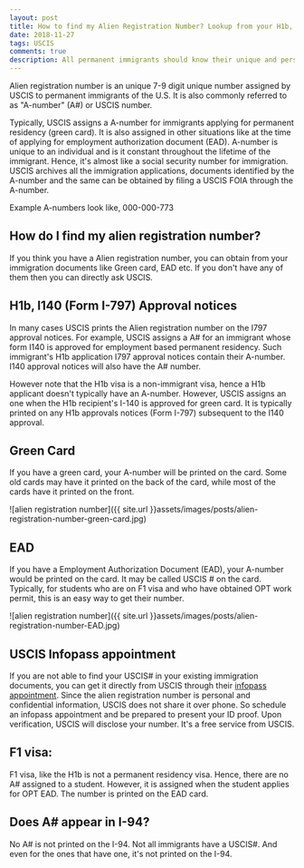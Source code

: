 ```yaml
---
layout: post
title: How to find my Alien Registration Number? Lookup from your H1b, I140 and more
date: 2018-11-27
tags: USCIS
comments: true
description: All permanent immigrants should know their unique and personal Alien Registration Number. Find yours in one of these 4 easy ways. Through your Greencard, EAD, form I797 or directly ask USCIS.
---
```


Alien registration number is an unique 7-9 digit unique number assigned by USCIS to permanent immigrants of the U.S. It is also commonly referred to as "A-number" (A#) or USCIS number. 

Typically, USCIS assigns a A-number for immigrants applying for permanent residency (green card). It is also assigned in other situations like at the time of applying for employment authorization document (EAD). A-number is unique to an individual and is it constant throughout the lifetime of the immigrant. Hence, it's almost like a social security number for immigration. USCIS archives all the immigration applications, documents identified by the A-number and the same can be obtained by filing a USCIS FOIA through the A-number. 

Example A-numbers look like, 
000-000-773

## How do I find my alien registration number?

If you think you have a Alien registration number, you can obtain from your immigration documents like Green card, EAD etc. If you don't have any of them then you can directly ask USCIS.

## H1b, I140 (Form I-797) Approval notices

In many cases USCIS prints the Alien registration number on the I797 approval notices. For example, USCIS assigns a A# for an immigrant whose form I140 is approved for employment based permanent residency. Such immigrant's H1b application I797 approval notices contain their A-number. I140 approval notices will also have the A# number.

However note that the H1b visa is a non-immigrant visa, hence a H1b applicant doesn't typically have an A-number. However, USCIS assigns an one when the H1b recipient's I-140 is approved for green card. It is typically printed on any H1b approvals notices (Form I-797) subsequent to the I140 approval. 

## Green Card

If you have a green card, your A-number will be printed on the card. Some old cards may have it printed on the back of the card, while most of the cards have it printed on the front.

![alien registration number]({{ site.url }}assets/images/posts/alien-registration-number-green-card.jpg)

## EAD 
If you have a Employment Authorization Document (EAD), your A-number would be printed on the card. It may be called USCIS # on the card.
Typically, for students who are on F1 visa and who have obtained OPT work permit, this is an easy way to get their number.

![alien registration number]({{ site.url }}assets/images/posts/alien-registration-number-EAD.jpg)


## USCIS Infopass appointment

If you are not able to find your USCIS# in your existing immigration documents, you can get it directly from USCIS through their [infopass appointment](https://my.uscis.gov/appointment). Since the alien registration number is personal and confidential information, USCIS does not share it over phone. So schedule an infopass appointment and be prepared to present your ID proof. Upon verification, USCIS will disclose your number. It's a free service from USCIS.


## F1 visa:

F1 visa, like the H1b is not a permanent residency visa. Hence, there are no A# assigned to a student. However,
it is assigned when the student applies for OPT EAD. The number is printed on the EAD card.

## Does A# appear in I-94?
No A# is not printed on the I-94. Not all immigrants have a USCIS#. And even for the ones that have one, it's not printed on the I-94.
